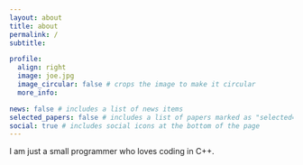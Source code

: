 ```yaml
---
layout: about
title: about
permalink: /
subtitle:

profile:
  align: right
  image: joe.jpg
  image_circular: false # crops the image to make it circular
  more_info:

news: false # includes a list of news items
selected_papers: false # includes a list of papers marked as "selected={true}"
social: true # includes social icons at the bottom of the page
---
```


I am just a small programmer who loves coding in C++.